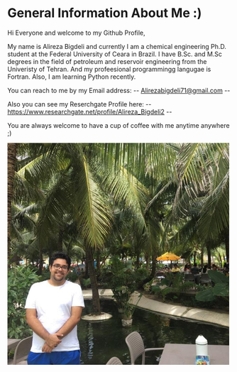 # General Information About Me :) 

Hi Everyone and welcome to my Github Profile, 

My name is Alireza Bigdeli and currently I am a chemical engineering Ph.D. student at the Federal University of Ceara in Brazil. I have B.Sc. and M.Sc degrees in the field of petroleum and reservoir engineering from the Univeristy of Tehran. And my profeesional programmingg langugae is Fortran. Also, I am learning Python recently. 

You can reach to me by my Email address: -- Alirezabigdeli71@gmail.com -- 

Also you can see my Reserchgate Profile here: -- https://www.researchgate.net/profile/Alireza_Bigdeli2 --

You are always welcome to have a cup of coffee with me anytime anywhere ;) 

   <img src="Image/photo.jpg" width="500" height="500">
